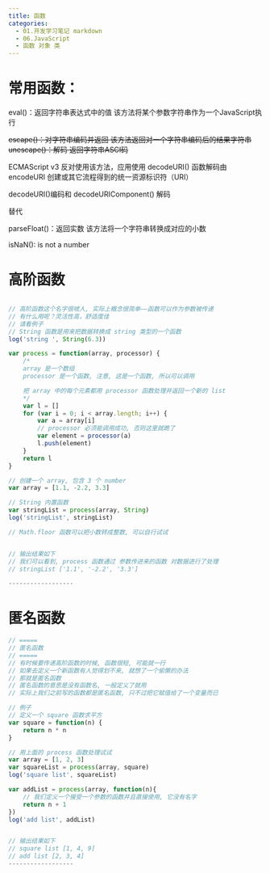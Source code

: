 ```yaml
---
title: 函数
categories:
  - 01.开发学习笔记 markdown
  - 06.JavaScript
  - 函数 对象 类
---
```


# 常用函数：
eval()：返回字符串表达式中的值 该方法将某个参数字符串作为一个JavaScript执行

~~escape()：对字符串编码并返回 该方法返回对一个字符串编码后的结果字符串
unescape()：解码 返回字符串ASCI码~~

ECMAScript v3 反对使用该方法，应用使用 
decodeURI() 函数解码由encodeURI 创建或其它流程得到的统一资源标识符（URI）

decodeURI()编码和 decodeURIComponent() 解码

替代


parseFloat()：返回实数 该方法将一个字符串转换成对应的小数

isNaN(): is not a number

# 高阶函数
```javascript

// 高阶函数这个名字很唬人, 实际上概念很简单——函数可以作为参数被传递
// 有什么用呢？灵活性高，舒适度佳
// 请看例子
// String 函数是用来把数据转换成 string 类型的一个函数
log('string ', String(6.3))

var process = function(array, processor) {
    /*
    array 是一个数组
    processor 是一个函数, 注意, 这是一个函数, 所以可以调用

    把 array 中的每个元素都用 processor 函数处理并返回一个新的 list
    */
    var l = []
    for (var i = 0; i < array.length; i++) {
        var a = array[i]
        // processor 必须能调用成功, 否则这里就跪了
        var element = processor(a)
        l.push(element)
    }
    return l
}

// 创建一个 array, 包含 3 个 number
var array = [1.1, -2.2, 3.3]

// String 内置函数
var stringList = process(array, String)
log('stringList', stringList)

// Math.floor 函数可以把小数转成整数, 可以自行试试


// 输出结果如下
// 我们可以看到, process 函数通过 参数传进来的函数 对数据进行了处理
// stringList ['1.1', '-2.2', '3.3']

------------------
```

# 匿名函数

```javascript
// =====
// 匿名函数
// =====
// 有时候要传递高阶函数的时候, 函数很短, 可能就一行
// 如果去定义一个新函数有人觉得划不来, 就想了一个偷懒的办法
// 那就是匿名函数
// 匿名函数的意思是没有函数名, 一般定义了就用
// 实际上我们之前写的函数都是匿名函数, 只不过把它赋值给了一个变量而已

// 例子
// 定义一个 square 函数求平方
var square = function(n) {
    return n * n
}

// 用上面的 process 函数处理试试
var array = [1, 2, 3]
var squareList = process(array, square)
log('square list', squareList)

var addList = process(array, function(n){
    // 我们定义一个接受一个参数的函数并且直接使用, 它没有名字
    return n + 1
})
log('add list', addList)


// 输出结果如下
// square list [1, 4, 9]
// add list [2, 3, 4]
------------------
```